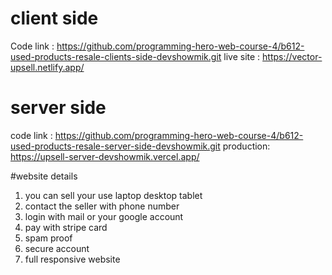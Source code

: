 # client side
Code link : https://github.com/programming-hero-web-course-4/b612-used-products-resale-clients-side-devshowmik.git
live site : https://vector-upsell.netlify.app/
# server side
code link : https://github.com/programming-hero-web-course-4/b612-used-products-resale-server-side-devshowmik.git
production: https://upsell-server-devshowmik.vercel.app/

#website details
1. you can sell your use laptop desktop tablet
2. contact the seller with phone number
3. login with mail or your google account
4. pay with stripe card
5. spam proof
6. secure account
7. full responsive website